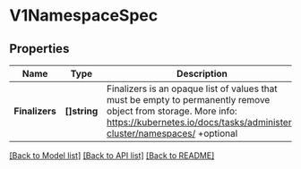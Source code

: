 # V1NamespaceSpec

## Properties
Name | Type | Description | Notes
------------ | ------------- | ------------- | -------------
**Finalizers** | **[]string** | Finalizers is an opaque list of values that must be empty to permanently remove object from storage. More info: https://kubernetes.io/docs/tasks/administer-cluster/namespaces/ +optional | [optional] [default to null]

[[Back to Model list]](../README.md#documentation-for-models) [[Back to API list]](../README.md#documentation-for-api-endpoints) [[Back to README]](../README.md)


